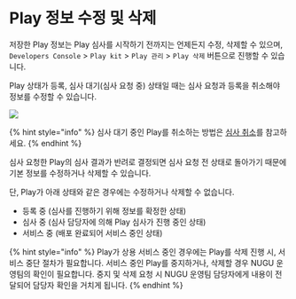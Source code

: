 # Play 정보 수정 및 삭제

저장한 Play 정보는 Play 심사를 시작하기 전까지는 언제든지 수정, 삭제할 수 있으며, `Developers Console` > `Play kit` > `Play 관리` > `Play 삭제` 버튼으로 진행할 수 있습니다.

Play 상태가 등록, 심사 대기(심사 요청 중) 상태일 때는 심사 요청과 등록을 취소해야 정보를 수정할 수 있습니다.

![](../../.gitbook/assets/Playdelete\_1.png)

{% hint style="info" %}
심사 대기 중인 Play를 취소하는 방법은 [심사 취소](play-review.md#review-cancellation)를 참고하세요.
{% endhint %}

심사 요청한 Play의 심사 결과가 반려로 결정되면 심사 요청 전 상태로 돌아가기 때문에 기본 정보를 수정하거나 삭제할 수 있습니다.

단, Play가 아래 상태와 같은 경우에는 수정하거나 삭제할 수 없습니다.

* 등록 중 (심사를 진행하기 위해 정보를 확정한 상태)
* 심사 중 (심사 담당자에 의해 Play 심사가 진행 중인 상태) &#x20;
* 서비스 중 (배포 완료되어 서비스 중인 상태)&#x20;

{% hint style="info" %}
Play가 상용 서비스 중인 경우에는 Play를 삭제 진행 시, 서비스 중단 절차가 필요합니다. 서비스 중인 Play를 중지하거나, 삭제할 경우 NUGU 운영팀의 확인이 필요합니다. 중지 및 삭제 요청 시 NUGU 운영팀 담당자에게 내용이 전달되어 담당자 확인을 거치게 됩니다.
{% endhint %}
